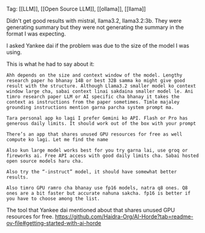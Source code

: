 Tag: [[LLM]], [[Open Source LLM]], [[ollama]], [[llama]]

Didn't get good results with mistral, llama3.2, llama3.2:3b. They were generating summary but they were not generating the summary in the format I was expecting.

I asked Yankee dai if the problem was due to the size of the model I was using.

This is what he had to say about it:

```
Ahh depends on the size and context window of the model. Lengthy research paper ho bhanay 14B or best 32B samma ko might give good result with the structure. Although Llama3.2 smaller model ko context window large cha, sabai context linai sakdaina smaller model le. Ani timro research paper LLM or AI specific cha bhanay it takes the context as instructions from the paper sometimes. Timle majaley grounding instructions mention garna parcha system prompt ma.

Tara personal app ko lagi I prefer Gemini ko API. Flash or Pro has generous daily limits. It should work out of the box with your prompt

There’s an app that shares unused GPU resources for free as well compute ko lagi. Let me find the name

Also kun large model works best for you try garna lai, use groq or fireworks ai. Free API access with good daily limits cha. Sabai hosted open source models haru cha.

Also try the “-instruct” model, it should have somewhat better results.

Also timro GPU ramro cha bhanay use fp16 models, natra q8 ones. Q8 ones are a bit faster but accurate nahuna sakcha. fp16 is better if you have to choose among the list.
```


The tool that Yankee dai mentioned about that shares unused GPU resources for free.
https://github.com/Haidra-Org/AI-Horde?tab=readme-ov-file#getting-started-with-ai-horde



